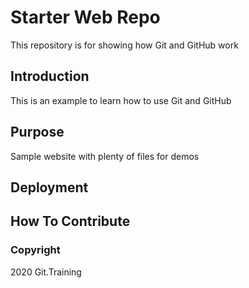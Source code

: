 # Starter Web Repo

This repository is for showing how Git and GitHub work
## Introduction
This is an example to learn how to use Git and GitHub
## Purpose
Sample website with plenty of files for demos
## Deployment
## How To Contribute
### Copyright
2020 Git.Training